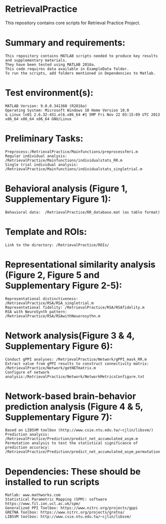# RetrievalPractice
This repository contains core scripts for Retrieval Practice Project.

# Summary and requirements:
	This repository contains MATLAB scripts needed to produce key results and supplementary materials.
	They have been tested using MATLAB 2016a.
	This code requires data available in ExampleData folder.
	To run the scripts, add folders mentioned in Dependencies to Matlab.

# Test environment(s):
	MATLAB Version: 9.0.0.341360 (R2016a)
	Operating System: Microsoft Windows 10 Home Version 10.0 
	& Linux ln01 2.6.32-431.el6.x86_64 #1 SMP Fri Nov 22 03:15:09 UTC 2013 x86_64 x86_64 x86_64 GNU/Linux	

# Preliminary Tasks:
	Preprocess:/RetrievalPractice/Mainfunctions/preprocessfmri.m
	Regular individual analysis: /RetrievalPractice/Mainfunctions/individualstats_RR.m
	Single trial individual analysis: /RetrievalPractice/Mainfunctions/individualstats_singletrial.m

# Behavioral analysis (Figure 1, Supplementary Figure 1):
	Behavioral data:  /RetrievalPractice/RR_database.mat (as table format)

# Template and ROIs:
	Link to the directory: /RetrievalPractice/ROIs/

# Representational similarity analysis (Figure 2, Figure 5 and Supplementary Figure 2-5):
	Representational distinctiveness: /RetrievalPractice/RSA/RSA_singletrial.m
	Representational fidelity: /RetrievalPractice/RSA/RSAfidelity.m
	RSA with NeuroSynth pattern: /RetrievalPractice/RSA/RSAwithNeuorosythn.m

# Network analysis(Figure 3 & 4, Supplementary Figure 6):
	Conduct gPPI analyses: /RetrievalPractice/Network/gPPI_mask_RR.m
	Extract value from gPPI results to construct connectivity matrix: /RetrievalPractice/Network/getNETmatrix.m
	Configure of network analysis:/RetrievalPractice/Network/NetworkMetricsConfigure.txt

# Network-based brain-behavior prediction analysis (Figure 4 & 5, Supplementary Figure 7):
	Based on LIBSVM toolbox (http://www.csie.ntu.edu.tw/~cjlin/libsvm/)
	Prediction analysis: /RetrievalPractice/Prediction/predict_net_accumulated_asym.m
	Permutation analysis to test the statistical significance of prediction accuracy:
	/RetrievalPractice/Prediction/predict_net_accumulated_asym_permutation.m


# Dependencies: These should be installed to run scripts
	Matlab: www.mathworks.com
	Statistical Parametric Mapping (SPM): software https://www.fil.ion.ucl.ac.uk/spm/
	Generalized PPI Toolbox: https://www.nitrc.org/projects/gppi
	GRETNA Toolbox: https://www.nitrc.org/projects/gretna/
	LIBSVM toolbox: http://www.csie.ntu.edu.tw/~cjlin/libsvm/

	


